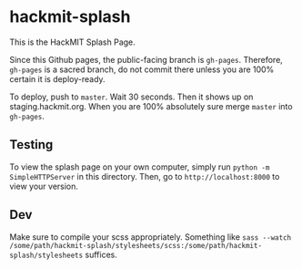 # hackmit-splash
This is the HackMIT Splash Page.

Since this Github pages, the public-facing branch is `gh-pages`. Therefore, `gh-pages` is a sacred branch, do not commit there unless you are 100% certain it is deploy-ready.

To deploy, push to `master`. Wait 30 seconds. Then it shows up on staging.hackmit.org. When you are 100% absolutely sure merge `master` into `gh-pages`.


Testing
-------

To view the splash page on your own computer, simply run `python -m SimpleHTTPServer` in this directory. Then, go to `http://localhost:8000` to view your version.

Dev
---

Make sure to compile your scss appropriately. Something like `sass --watch /some/path/hackmit-splash/stylesheets/scss:/some/path/hackmit-splash/stylesheets` suffices.